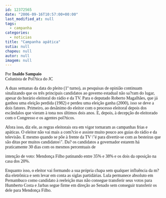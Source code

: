 ```yaml
---
id: 12372565
date: "2006-09-16T10:57:00+00:00"
last_modified_at: null
tags:
  - campanha
categories:
  - noticias
title: "Campanha apática"
sutia: null
chapeu: null
autor: null
imagem: null
---
```

<p><P><FONT face=Verdana>Por <STRONG>Inaldo Sampaio</STRONG><BR>Colunista de Pol?tica do JC</P></FONT></p>
<p><P><FONT face=Verdana>A duas semanas da data do pleito (1º turno), as pesquisas de opinião continuam sinalizando que os três principais candidatos ao governo estadual não sa?ram do lugar, apesar do horário eleitoral do rádio e da TV. Para o deputado Roberto Magalhães, que já ganhou uma eleição perdida (1982) e perdeu uma eleição ganha (2000), isso se deve a dois fatores. Primeiro, ao desânimo do eleitor com o processo eleitoral depois dos escândalos que vieram à tona nos últimos dois anos. E, depois, à decepção do eleitorado com o Congresso e os agentes pol?ticos. </FONT></P></p>
<p><P><FONT face=Verdana>Afora isso, diz ele, as regras eleitorais ora em vigor tornaram as campanhas frias e apáticas. O eleitor não vai mais a com?cio e assiste muito pouco aos guias do rádio e da televisão. E mesmo quando se põe à frente da TV \"é para divertir-se com as besteiras que são ditas por muitos candidatos\". Da? os candidatos a governador estarem há praticamente 30 dias com os mesmos percentuais de</p>
<p> intenção de voto: Mendonça Filho patinando entre 35% e 38% e os dois da oposição na casa dos 20%. </FONT></P></p>
<p><P><FONT face=Verdana>Enquanto isso, o eleitor vai formando a sua própria chapa sem qualquer influência da m?dia eletrônica e sem levar em conta as siglas partidárias. Lula permanece absoluto em Pernambuco como candidato à reeleição mas não consegue transferir seus votos para Humberto Costa e Jarbas segue firme em direção ao Senado sem conseguir transferir os dele para Mendonça Filho.</FONT></P> </p>
